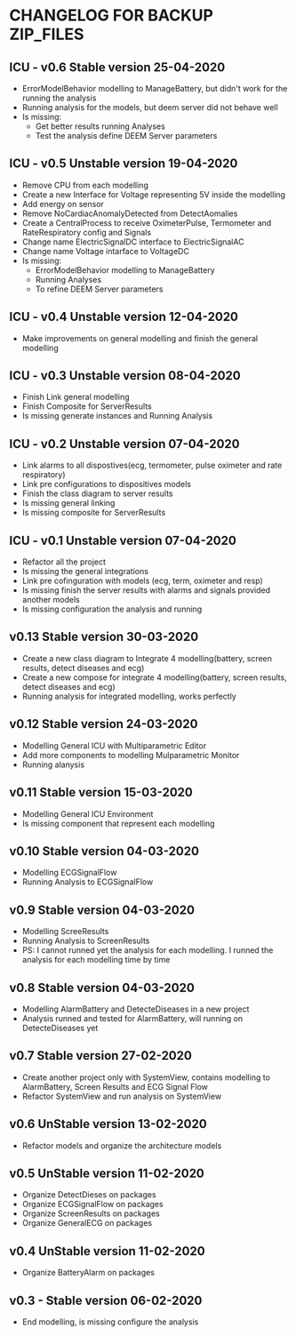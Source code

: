 # CHANGELOG FOR BACKUP ZIP_FILES

ICU - v0.6 Stable version 25-04-2020
----------
 * ErrorModelBehavior modelling to ManageBattery, but didn't work for the running the analysis
 * Running analysis for the models, but deem server did not behave well
 * Is missing: 
    * Get better results running Analyses
    * Test the analysis define DEEM Server parameters


ICU - v0.5 Unstable version 19-04-2020
----------
 * Remove CPU from each modelling
 * Create a new Interface for Voltage representing 5V inside the modelling
 * Add energy on sensor
 * Remove NoCardiacAnomalyDetected from DetectAomalies
 * Create a CentralProcess to receive OximeterPulse, Termometer and RateRespiratory config and Signals
 * Change name ElectricSignalDC interface to ElectricSignalAC
 * Change name Voltage intarface to VoltageDC
 * Is missing: 
    * ErrorModelBehavior modelling to ManageBattery
    * Running Analyses
    * To refine DEEM Server parameters

ICU - v0.4 Unstable version 12-04-2020
----------
 * Make improvements on general modelling and finish the general modelling


ICU - v0.3 Unstable version 08-04-2020
----------
 * Finish Link general modelling
 * Finish Composite for ServerResults
 * Is missing generate instances and Running Analysis


ICU - v0.2 Unstable version 07-04-2020
----------
 * Link alarms to all dispostives(ecg, termometer, pulse oximeter and rate respiratory)
 * Link pre configurations to dispositives models
 * Finish the class diagram to server results
 * Is missing general linking
 * Is missing composite for ServerResults

ICU - v0.1 Unstable version 07-04-2020
----------
 * Refactor all the project
 * Is missing the general integrations
 * Link pre cofinguration with models (ecg, term, oximeter and resp)
 * Is missing finish the server results with alarms and signals provided another models
 * Is missing configuration the analysis and running


v0.13 Stable version 30-03-2020
----------
 * Create a new class diagram to Integrate 4 modelling(battery, screen results, detect diseases and ecg)
 * Create a new compose for integrate 4 modelling(battery, screen results, detect diseases and ecg)
 * Running analysis for integrated modelling, works perfectly

v0.12 Stable version 24-03-2020
----------
 * Modelling General ICU with Multiparametric Editor
 * Add more components to modelling Mulparametric Monitor
 * Running alanysis

v0.11 Stable version 15-03-2020
----------
 * Modelling General ICU Environment
 * Is missing component that represent each modelling

v0.10 Stable version 04-03-2020
----------
 * Modelling ECGSignalFlow
 * Running Analysis to ECGSignalFlow


v0.9 Stable version 04-03-2020
----------
 * Modelling ScreeResults
 * Running Analysis to ScreenResults
 * PS: I cannot runned yet the analysis for each modelling. I runned the analysis for each modelling time by time

v0.8 Stable version 04-03-2020
----------
 * Modelling AlarmBattery and DetecteDiseases in a new project
 * Analysis runned and tested for AlarmBattery, will running on DetecteDiseases yet

v0.7 Stable version 27-02-2020
----------
 * Create another project only with SystemView, contains modelling to AlarmBattery, Screen Results and ECG Signal Flow
 * Refactor SystemView and run analysis on SystemView


v0.6 UnStable version 13-02-2020
----------
 * Refactor models and organize the architecture models


v0.5 UnStable version 11-02-2020
----------
 * Organize DetectDieses on packages
 * Organize ECGSignalFlow on packages
 * Organize ScreenResults on packages
 * Organize GeneralECG on packages


v0.4 UnStable version 11-02-2020
----------
 * Organize BatteryAlarm on packages


v0.3 - Stable version 06-02-2020
----------
 * End modelling, is missing configure the analysis
